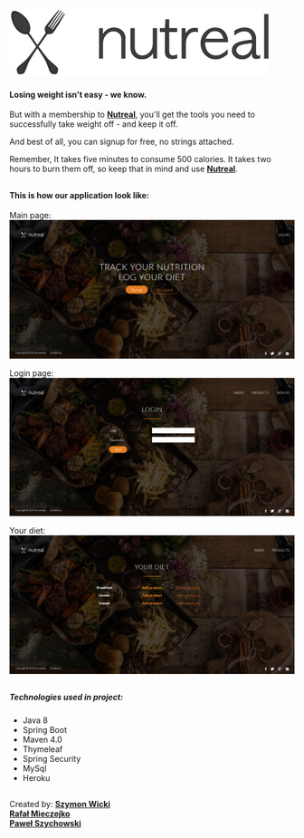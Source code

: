

[![logo](https://raw.githubusercontent.com/SzymonWicki/nutreal-calories-calculator/master/src/main/resources/static/img/logo.jpg)](https://nutreal.herokuapp.com)


#### Losing weight isn't easy - we know. 
But with a membership to **[Nutreal](https://nutreal.herokuapp.com)**, you'll get the tools you need to successfully take weight off - and keep it off.

And best of all, you can signup for free, no strings attached.

Remember, It takes five minutes to consume 500 calories. It takes two hours to burn them off, so keep that in mind and use **[Nutreal](https://nutreal.herokuapp.com)**.

##

#### This is how our application look like:

Main page:
![screenshot1](https://raw.githubusercontent.com/SzymonWicki/nutreal-calories-calculator/master/src/main/resources/static/screenshots/Screenshot_2019-08-31%20Nutreal.jpg)

Login page:
![screenshot2](https://raw.githubusercontent.com/SzymonWicki/nutreal-calories-calculator/master/src/main/resources/static/screenshots/Screenshot_2019-08-31%20Nutreal1.jpg)

Your diet:
![screenshot3](https://raw.githubusercontent.com/SzymonWicki/nutreal-calories-calculator/master/src/main/resources/static/screenshots/Screenshot_2019-08-31%20Nutreal2.jpg)


##


##### Technologies used in project:
* Java 8
* Spring Boot
* Maven 4.0
* Thymeleaf
* Spring Security
* MySql
* Heroku

##

Created by:
**[Szymon Wicki](https://www.linkedin.com/in/szymon-wicki-bb5b89177/)**<br/>
**[Rafał Mieczejko](https://www.linkedin.com/in/rafa%C5%82-mieczejko-149492190/)**<br/>
**[Paweł Szychowski](https://www.linkedin.com/in/pawe%C5%82-szychowski-992b16172/)**
